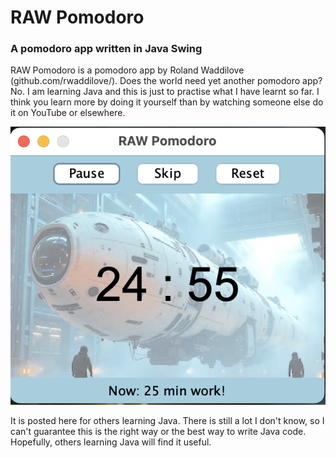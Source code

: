 # RAW Pomodoro

### A pomodoro app written in Java Swing
RAW Pomodoro is a pomodoro app by Roland Waddilove (github.com/rwaddilove/). Does the world need yet another pomodoro app? No. I am learning Java and this is just to practise what I have learnt so far. I think you learn more by doing it yourself than by watching someone else do it on YouTube or elsewhere.

![RAW Pomodoro Java app](https://github.com/rwaddilove/pomodoro/blob/main/raw-pomodoro.png)

It is posted here for others learning Java. There is still a lot I don't know, so I can't guarantee this is the right way or the best way to write Java code. Hopefully, others learning Java will find it useful.
